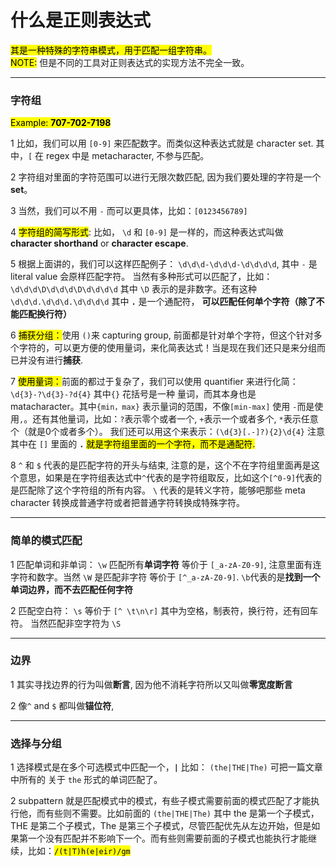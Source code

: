 # 什么是正则表达式  

<mark>其是一种特殊的字符串模式，用于匹配一组字符串。</mark>  
<mark>NOTE:</mark> 但是不同的工具对正则表达式的实现方法不完全一致。  

---------------------------------------------------------------------  

### 字符组  
<mark>Example: **707-702-7198**</mark>

1 比如，我们可以用 `[0-9]` 来匹配数字。而类似这种表达式就是 character set. 其中，`[` 在 regex 中是 metacharacter, 不参与匹配。  

2 字符组对里面的字符范围可以进行无限次数匹配, 因为我们要处理的字符是一个**set**。  

3 当然，我们可以不用 `-` 而可以更具体，比如：`[0123456789]`  

4 <mark>字符组的简写形式</mark>: 比如， `\d` 和 `[0-9]` 是一样的，而这种表达式叫做 **character shorthand** or **character escape**.  

5 根据上面讲的，我们可以这样匹配例子： `\d\d\d-\d\d\d-\d\d\d\d`, 其中 `-` 是 literal value 会原样匹配字符。 当然有多种形式可以匹配了，比如： `\d\d\d\D\d\d\d\D\d\d\d\d` 其中 `\D` 表示的是非数字。还有这种 `\d\d\d.\d\d\d.\d\d\d\d` 其中 **`.`** 是一个通配符， **可以匹配任何单个字符（除了不能匹配换行符）**  

6 <mark>捕获分组：</mark>使用 `()`来 capturing group, 前面都是针对单个字符，但这个针对多个字符的，可以更方便的使用量词，来化简表达式！当是现在我们还只是来分组而已并没有进行**捕获**.  

7 <mark>使用量词：</mark>前面的都过于复杂了，我们可以使用 quantifier 来进行化简： `\d{3}-?\d{3}-?d{4}` 其中`{}` 花括号是一种 量词，而其本身也是 matacharacter。其中`{min，max}` 表示量词的范围，不像`[min-max]` 使用 `-`而是使用`,`。还有其他量词，比如：`?`表示零个或者一个, `+`表示一个或者多个, `*`表示任意个（就是0个或者多个）。 我们还可以用这个来表示：`(\d{3}[.-]?){2}\d{4}` 注意其中在 `[]` 里面的 **`.`** <mark>就是字符组里面的一个字符，而不是通配符.</mark>  

8 `^` 和 `$` 代表的是匹配字符的开头与结束, 注意的是，这个不在字符组里面再是这个意思，如果是在字符组表达式中`^`代表的是字符组取反，比如这个`[^0-9]`代表的是匹配除了这个字符组的所有内容。 `\` 代表的是转义字符，能够吧那些 meta character 转换成普通字符或者把普通字符转换成特殊字符。  

---------------------------------------------------------------------  

### 简单的模式匹配  

1 匹配单词和非单词： `\w` 匹配所有**单词字符** 等价于 `[_a-zA-Z0-9]`, 注意里面有连字符和数字。当然 `\W` 是匹配非字符 等价于 `[^_a-zA-Z0-9]`. `\b`代表的是**找到一个单词边界，而不去匹配任何字符**  

2 匹配空白符： `\s` 等价于 `[^ \t\n\r]` 其中为空格，制表符，换行符，还有回车符。 当然匹配非空字符为 `\S`  

---------------------------------------------------------------------  

### 边界  

1 其实寻找边界的行为叫做**断言**, 因为他不消耗字符所以又叫做**零宽度断言**

2 像`^` and `$` 都叫做**锚位符**,  

---------------------------------------------------------------------  

### 选择与分组  

1 选择模式是在多个可选模式中匹配一个，**`|`** 比如： `(the|THE|The)` 可把一篇文章中所有的 关于 `the` 形式的单词匹配了。  

2 subpattern 就是匹配模式中的模式，有些子模式需要前面的模式匹配了才能执行他，而有些则不需要。比如前面的 `(the|THE|The)` 其中 the 是第一个子模式，THE 是第二个子模式，The 是第三个子模式，尽管匹配优先从左边开始，但是如果第一个没有匹配并不影响下一个。而有些则需要前面的子模式也能执行才能继续，比如：<mark>`/(t|T)h(e|eir)/gm`</mark>
